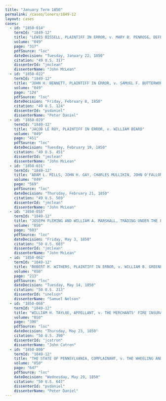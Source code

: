 ```yaml
---
title: "January Term 1850"
permalink: /cases/loners/1849-12
layout: cases
cases:
  - id: "1850-014"
    termId: "1849-12"
    title: "LEWIS BISSELL, PLAINTIFF IN ERROR, v. MARY B. PENROSE, DEFENDANT"
    volume: "049"
    page: "317"
    pdfSource: "loc"
    dateDecision: "Tuesday, January 22, 1850"
    citation: "49 U.S. 317"
    dissenterId: "jmclean"
    dissenterName: "John McLean"
  - id: "1850-022"
    termId: "1849-12"
    title: "JOHN H. BENNETT, PLAINTIFF IN ERROR, v. SAMUEL F. BUTTERWORTH"
    volume: "049"
    page: "124"
    pdfSource: "loc"
    dateDecision: "Friday, February 8, 1850"
    citation: "49 U.S. 124"
    dissenterId: "pvdaniel"
    dissenterName: "Peter Daniel"
  - id: "1850-029"
    termId: "1849-12"
    title: "JACOB LE ROY, PLAINTIFF IN ERROR, v. WILLIAM BEARD"
    volume: "049"
    page: "451"
    pdfSource: "loc"
    dateDecision: "Tuesday, February 19, 1850"
    citation: "49 U.S. 451"
    dissenterId: "jmclean"
    dissenterName: "John McLean"
  - id: "1850-031"
    termId: "1849-12"
    title: "ADAM L. MILLS, JOHN H. GAY, CHARLES MULLIKIN, JOHN O'FALLON, WILLIAM C. WIGGINS, ANDREW CHRISTY, ELIZABETH CHRISTY, MARY F. CHRISTY, MELANIE CHRISTY, WHICH MELANIE IS THE WIDOW, AND WHICH SAID ELIZABETH CHRISTY AND MARY F. CHRISTY ARE THE ONLY CHILDREN AND HEIRS AT LAW OF SAMUEL C. CHRISTY, DECEASED, -- SAID CHILDREN BEING INFANTS, AND APPEARING BY SAID MELANIE, THEIR NEXT FRIEND, -- EMILY PRATTE, WIDOW OF BERNARD PRATTE, LEWIS PENGUET AND THERESE, HIS WIFE, STEPHEN F. NIEDLET AND CELESTE, HIS WIFE, LOUIS v. BOGY AND PELAGIE, HIS WIFE, JOSEPH BLAINE AND AIMI, HIS WIFE, WHICH SAID EMILY PRATTE, BERNARD PRATTE, THERESE PENGUET, CELESTE NIEDLET, PELAGIE BOGY, AND AIMI DIANE BLAINE, ARE CHILDREN AND ONLY HEIRS AT LAW OF BERNARD PRATTE, DECEASED, PLAINTIFFS IN ERROR, v. THE COUNTY OF ST. CLAIR AND JAMES HARRISON"
    volume: "049"
    page: "569"
    pdfSource: "loc"
    dateDecision: "Thursday, February 21, 1850"
    citation: "49 U.S. 569"
    dissenterId: "jmclean"
    dissenterName: "John McLean"
  - id: "1850-055"
    termId: "1849-12"
    title: "JOSEPH FLEMING AND WILLIAM A. MARSHALL, TRADING UNDER THE FIRM OF FLEMING & MARSHALL, v. JAMES PAGE, COLLECTOR OF THE UNITED STATES"
    volume: "050"
    page: "603"
    pdfSource: "loc"
    dateDecision: "Friday, May 3, 1850"
    citation: "50 U.S. 603"
    dissenterId: "jmclean"
    dissenterName: "John McLean"
  - id: "1850-062"
    termId: "1849-12"
    title: "ROBERT M. WITHERS, PLAINTIFF IN ERROR, v. WILLIAM B. GREENE, ADMINISTRATOR OF RICHARD MAY, DECEASED"
    volume: "050"
    page: "213"
    pdfSource: "loc"
    dateDecision: "Tuesday, May 14, 1850"
    citation: "50 U.S. 213"
    dissenterId: "snelson"
    dissenterName: "Samuel Nelson"
  - id: "1850-068"
    termId: "1849-12"
    title: "WILLIAM H. TAYLOE, APPELLANT, v. THE MERCHANTS' FIRE INSURANCE COMPANY OF BALTIMORE"
    volume: "050"
    page: "390"
    pdfSource: "loc"
    dateDecision: "Thursday, May 23, 1850"
    citation: "50 U.S. 390"
    dissenterId: "jcatron"
    dissenterName: "John Catron"
  - id: "1850-080"
    termId: "1849-12"
    title: "THE STATE OF PENNSYLVANIA, COMPLAINANT, v. THE WHEELING AND BELMONT BRIDGE COMPANY, WILLIAM OTTERSAN, AND GEORGE CROFT"
    volume: "050"
    page: "647"
    pdfSource: "loc"
    dateDecision: "Wednesday, May 29, 1850"
    citation: "50 U.S. 647"
    dissenterId: "pvdaniel"
    dissenterName: "Peter Daniel"
---
```

